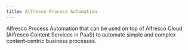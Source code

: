 ```yaml
---
title: Alfresco Process Automation
---
```


Alfresco Process Automation that can be used on top of Alfresco Cloud (Alfresco Content Services in PaaS) to automate simple and complex content-centric business processes.





